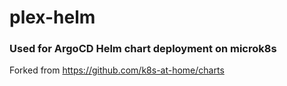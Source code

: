 # plex-helm

### Used for ArgoCD Helm chart deployment on microk8s

Forked from https://github.com/k8s-at-home/charts
